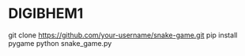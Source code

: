 # DIGIBHEM1
git clone https://github.com/your-username/snake-game.git
pip install pygame
python snake_game.py
